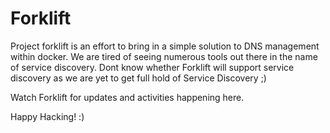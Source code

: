 # Forklift

Project forklift is an effort to bring in a simple solution to DNS management within docker. We are tired of seeing numerous tools out there in the name of service discovery. Dont know whether Forklift will support service discovery as we are yet to get full hold of Service Discovery ;)

Watch Forklift for updates and activities happening here.

Happy Hacking! :)
